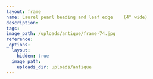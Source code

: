 ```yaml
---
layout: frame
name: Laurel pearl beading and leaf edge    (4" wide)
description:
tags:
image_path: /uploads/antique/frame-74.jpg
reference:
_options:
  layout:
    hidden: true
  image_path:
    uploads_dir: uploads/antique
---
```


